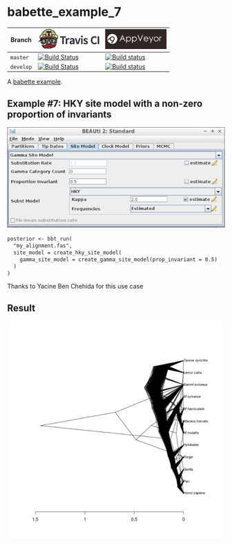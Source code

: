 # babette_example_7

Branch   |[![Travis CI logo](pics/TravisCI.png)](https://travis-ci.org)                                                                                           |[![AppVeyor logo](pics/AppVeyor.png)](https://appveyor.com)                                                                                               
---------|--------------------------------------------------------------------------------------------------------------------------------------------------------|--------------------------------------------------------------------------------------------------------------------------------------------------------------------------------------------
`master` |[![Build Status](https://travis-ci.org/richelbilderbeek/babette_example_7.svg?branch=master)](https://travis-ci.org/richelbilderbeek/babette_example_7) |[![Build status](https://ci.appveyor.com/api/projects/status/0vrfbhulq2h3dg8i/branch/master?svg=true)](https://ci.appveyor.com/project/richelbilderbeek/babette-example-7/branch/master)
`develop`|[![Build Status](https://travis-ci.org/richelbilderbeek/babette_example_7.svg?branch=develop)](https://travis-ci.org/richelbilderbeek/babette_example_7)|[![Build status](https://ci.appveyor.com/api/projects/status/0vrfbhulq2h3dg8i/branch/develop?svg=true)](https://ci.appveyor.com/project/richelbilderbeek/babette-example-7/branch/develop)

A [babette example](https://github.com/richelbilderbeek/babette_examples).

## Example #7: HKY site model with a non-zero proportion of invariants

![Example #7: HKY site model with a non-zero proportion of invariants](pics/hky_prop_invariant_0_5_2_4.png)

```{r}
posterior <- bbt_run(
  "my_alignment.fas",
  site_model = create_hky_site_model(
    gamma_site_model = create_gamma_site_model(prop_invariant = 0.5)
  )
)
```

Thanks to Yacine Ben Chehida for this use case

## Result

![](result.png)
